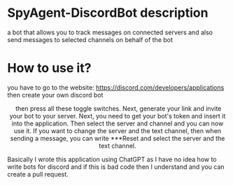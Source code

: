 # SpyAgent-DiscordBot description
a bot that allows you to track messages on connected servers and also send messages to selected channels on behalf of the bot
# How to use it?
you have to go to the website: https://discord.com/developers/applications then create your own discord bot 
<p align="center">
<img scr="https://i.ibb.co/G0Kdcc0/1312313231.png"/>
then press all these toggle switches. Next, generate your link and invite your bot to your server. Next, you need to get your bot's token and insert it into the application. Then select the server and channel and you can now use it. If you want to change the server and the text channel, then when sending a message, you can write ***Reset and select the server and the text channel. 


Basically I wrote this application using ChatGPT as I have no idea how to write bots for discord and if this is bad code then I understand and you can create a pull request.
